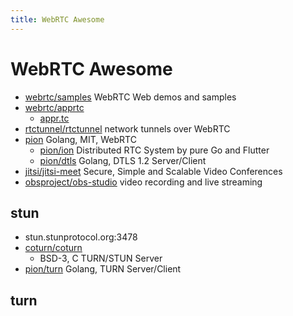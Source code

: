 ```yaml
---
title: WebRTC Awesome
---
```


# WebRTC Awesome

- [webrtc/samples](https://github.com/webrtc/samples)
  WebRTC Web demos and samples
- [webrtc/apprtc](https://github.com/webrtc/apprtc)
  - [appr.tc](https://appr.tc)
- [rtctunnel/rtctunnel](https://github.com/rtctunnel/rtctunnel)
  network tunnels over WebRTC
- [pion](https://github.com/pion)
  Golang, MIT, WebRTC
  - [pion/ion](https://github.com/pion/ion)
    Distributed RTC System by pure Go and Flutter
  - [pion/dtls](https://github.com/pion/dtls)
    Golang, DTLS 1.2 Server/Client
- [jitsi/jitsi-meet](https://github.com/jitsi/jitsi-meet)
  Secure, Simple and Scalable Video Conferences
- [obsproject/obs-studio](https://github.com/obsproject/obs-studio)
  video recording and live streaming

## stun

- stun.stunprotocol.org:3478
- [coturn/coturn](https://github.com/coturn/coturn)
  - BSD-3, C TURN/STUN Server
- [pion/turn](https://github.com/pion/turn)
  Golang, TURN Server/Client

## turn
